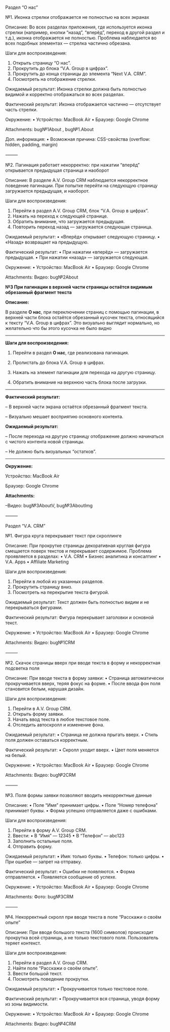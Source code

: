 Раздел “О нас”

№1. Иконка стрелки отображается не полностью на всех экранах

Описание:
Во всех разделах приложения, где используется иконка стрелки (например, кнопки “назад”, “вперёд”, переход в другой раздел и т.д.), иконка отображается не полностью. Проблема наблюдается во всех подобных элементах — стрелка частично обрезана.

Шаги для воспроизведения:
1.	Открыть страницу “О нас”.
2.	Прокрутить до блока “V.A. Group в цифрах”.
3.	Прокрутить до конца страницы до элемента “Next V.A. CRM”.
4.	Посмотреть на отображение стрелки.

Ожидаемый результат:
Иконка стрелки должна быть полностью видимой и корректно отображаться во всех разделах.

Фактический результат:
Иконка отображается частично — отсутствует часть стрелки.


Окружение:
•	Устройство: MacBook Air
•	Браузер: Google Chrome


Attachments: bug№1About ,  bug№1.About

Доп. информация:
•	Возможная причина: CSS-свойства (overflow: hidden, padding, margin)

⸻

№2. Пагинация работает некорректно: при нажатии “вперёд” открывается предыдущая страница и наоборот

Описание:
В разделе A.V. Group CRM наблюдается некорректное поведение пагинации. При попытке перейти на следующую страницу загружается предыдущая, и наоборот.

Шаги для воспроизведения:
1.	Перейти в раздел A.V. Group CRM, блок “V.A. Group в цифрах”.
2.	Нажать на переход к следующей странице.
3.	Обратить внимание, что загружается предыдущая.
4.	Повторить переход назад — загружается следующая страница.

Ожидаемый результат:
•	«Вперёд» открывает следующую страницу.
•	«Назад» возвращает на предыдущую.

Фактический результат:
•	При нажатии «вперёд» — загружается предыдущая.
•	При нажатии «назад» — загружается следующая.

Окружение:
•	Устройство: MacBook Air
•	Браузер: Google Chrome

Attachments:
Видео: bug№2About


**№3 При пагинации в верхней части страницы остаётся видимым обрезанный фрагмент текста**

**Описание:**

В разделе **О нас**, при переключении страниц с помощью пагинации, в верхней части блока остаётся обрезанный кусочек текста, относящийся к тексту “V.A. Group в цифрах”. Это визуально выглядит нормально, но желательно что бы этого кусочка не было видно

---

**Шаги для воспроизведения:**

1.	Перейти в раздел **О нас**, где реализована пагинация.

2.	Пролистать до блока V.A. Group в цифрах.

3.	Нажать на элемент пагинации для перехода на другую страницу.

4.	Обратить внимание на верхнюю часть блока после загрузки.

---

**Фактический результат:**

– В верхней части экрана остаётся обрезанный фрагмент текста.

– Визуально мешает восприятию основного контента.

**Ожидаемый результат:**

– После перехода на другую страницу отображение должно начинаться с чистого контента новой страницы.

– Не должно быть визуальных “остатков”.

---

**Окружение:**

Устройство: MacBook Air

Браузер: Google Chrome

**Attachments:**

–Видео: bug№3AboutV, bug№3AboutImg

⸻

Раздел “V.A. CRM”

№1. Фигура круга перекрывает текст при скроллинге

Описание:
При прокрутке страницы декоративная круглая фигура смещается поверх текстов и перекрывает содержимое. Проблема проявляется в разделах:
•	V.A. CRM
•	Бизнес аналитика и консалтинг
•	V.A. Apps
•	Affiliate Marketing

Шаги для воспроизведения:
1.	Перейти в любой из указанных разделов.
2.	Прокрутить страницу вниз.
3.	Посмотреть на перекрытие текста фигурой.

Ожидаемый результат:
Текст должен быть полностью видим и не перекрываться фигурами.

Фактический результат:
Фигура перекрывает заголовки и основной текст.

Окружение:
•	Устройство: MacBook Air
•	Браузер: Google Chrome

Attachments:
Видео: bug№1CRM

⸻

№2. Скачок страницы вверх при вводе текста в форму и некорректная подсветка поля

Описание:
При вводе текста в форму заявки:
•	Страница автоматически прокручивается вверх, теряя фокус на форме.
•	После ввода фон поля становится белым, нарушая дизайн.

Шаги для воспроизведения:
1.	Перейти в A.V. Group CRM.
2.	Открыть форму заявки.
3.	Начать ввод текста в любое текстовое поле.
4.	Отследить автоскролл и изменение фона.

Ожидаемый результат:
•	Страница не должна прыгать вверх.
•	Стиль поля должен оставаться корректным.

Фактический результат:
•	Скролл уходит вверх.
•	Цвет поля меняется на белый.

Окружение:
•	Устройство: MacBook Air
•	Браузер: Google Chrome

Attachments:
Видео: bug№2CRM

⸻

№3. Поля формы заявки позволяют вводить некорректные данные

Описание:
•	Поле “Имя” принимает цифры.
•	Поле “Номер телефона” принимает буквы.
•	Форма успешно отправляется даже с ошибками.

Шаги для воспроизведения:
1.	Перейти в форму A.V. Group CRM.
2.	Ввести:
•	В “Имя” — 12345
•	В “Телефон” — abc123
3.	Заполнить остальные поля.
4.	Отправить форму.

Ожидаемый результат:
•	Имя: только буквы.
•	Телефон: только цифры.
•	При ошибке — запрет на отправку.

Фактический результат:
•	Ошибки не появляются.
•	Форма отправляется.
•	Появляется сообщение об успехе.

Окружение:
•	Устройство: MacBook Air
•	Браузер: Google Chrome

Attachments:
Фото: bug№3CRM

⸻

№4. Некорректный скролл при вводе текста в поле “Расскажи о своём опыте”

Описание:
При вводе большого текста (1600 символов) происходит прокрутка всей страницы, а не только текстового поля. Пользователь теряет контекст.

Шаги для воспроизведения:
1.	Перейти в раздел A.V. Group CRM.
2.	Найти поле “Расскажи о своём опыте”.
3.	Ввести большой текст.
4.	Посмотреть поведение прокрутки.

Ожидаемый результат:
•	Прокручивается только текстовое поле.

Фактический результат:
•	Прокручивается вся страница, уводя форму из зоны видимости.

Окружение:
•	Устройство: MacBook Air
•	Браузер: Google Chrome

Attachments:
Видео: bug№4CRM
